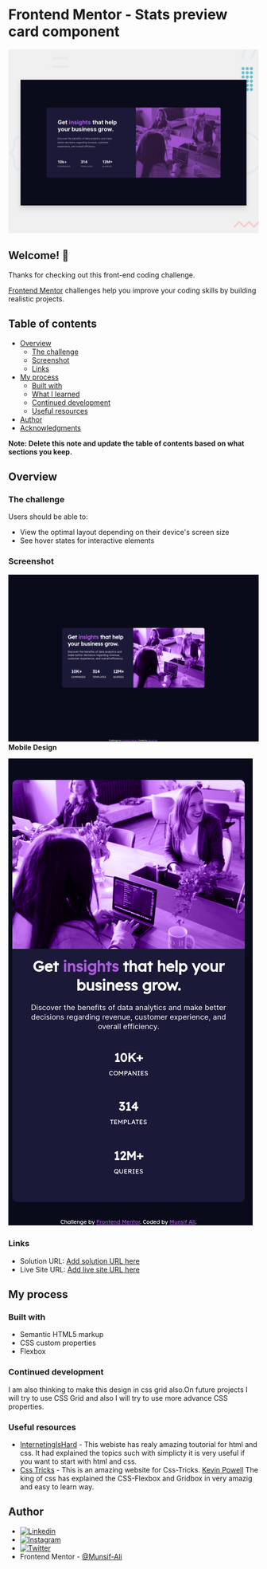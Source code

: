 # Frontend Mentor - Stats preview card component

![Design preview for the Stats preview card component coding challenge](./design/desktop-preview.jpg)

## Welcome! 👋

Thanks for checking out this front-end coding challenge.

[Frontend Mentor](https://www.frontendmentor.io) challenges help you improve your coding skills by building realistic projects.

## Table of contents

- [Overview](#overview)
  - [The challenge](#the-challenge)
  - [Screenshot](#screenshot)
  - [Links](#links)
- [My process](#my-process)
  - [Built with](#built-with)
  - [What I learned](#what-i-learned)
  - [Continued development](#continued-development)
  - [Useful resources](#useful-resources)
- [Author](#author)
- [Acknowledgments](#acknowledgments)

**Note: Delete this note and update the table of contents based on what sections you keep.**

## Overview

### The challenge

Users should be able to:

- View the optimal layout depending on their device's screen size
- See hover states for interactive elements

### Screenshot

![](./screenshots/desktop-design.png)
**Mobile Design**

![](./screenshots/mobile-design.png)

### Links

- Solution URL: [Add solution URL here](https://github.com/Munsif-Ali/Frontend-Mentor---Stats-preview-card-component)
- Live Site URL: [Add live site URL here](https://munsif-ali.github.io/Frontend-Mentor---Stats-preview-card-component/)

## My process

### Built with

- Semantic HTML5 markup
- CSS custom properties
- Flexbox

### Continued development

I am also thinking to make this design in css grid also.On future projects I will try to use CSS Grid and also I will try to use more advance CSS properties.

### Useful resources

- [InternetingIsHard](https://www.internetingishard.com/) - This webiste has realy amazing toutorial for html and css. It had explained the topics such with simplicty it is very useful if you want to start with html and css.
- [Css Tricks](https://css-tricks.com/) - This is an amazing website for Css-Tricks. [Kevin Powell](https://twitter.com/KevinJPowell) The king of css has explained the CSS-Flexbox and Gridbox in very amazig and easy to learn way.

## Author

- [![Linkedin](https://img.shields.io/badge/LinkedIn-0077B5?style=for-the-badge&logo=linkedin&logoColor=white)](https://www.linkedin.com/in/munsif-ali/)
- [![Instagram](https://img.shields.io/badge/Instagram-E4405F?style=for-the-badge&logo=instagram&logoColor=white)](https://www.instagram.com/munsif_ali_taj/)
- [![Twitter](https://img.shields.io/badge/Twitter-1DA1F2?style=for-the-badge&logo=twitter&logoColor=white)](https://www.twitter.com/Munsif_Ali_Taj)
- Frontend Mentor - [@Munsif-Ali](https://www.frontendmentor.io/profile/Munsif-Ali)
